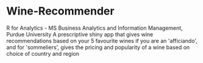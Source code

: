 # Wine-Recommender
R for Analytics - MS Business Analytics and Information Management, Purdue University
A prescriptive shiny app that gives wine recommendations based on your 5 favourite wines if you are an 'afficiando', and for 'sommeliers', gives the pricing and popularity of a wine based on choice of country and region
